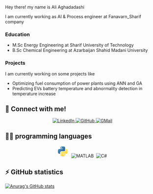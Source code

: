 Hey there!  my name is Ali Aghadadashi 

I am currently working as AI & Process engineer at Fanavarn_Sharif company

### Education 
- M.Sc Energy Engineering at Sharif University of Technology
- B.Sc Chemical Engineering at Azarbaijan Shahid Madani University

### Projects
I am currently working on some projects like 
- Optimizing fuel consumption of power plants using ANN and GA
- Predicting EVs battery temperature and abnormality detection in temperature increase


## :handshake: Connect with me!

<div align=center>
  <a href="https://ir.linkedin.com/in/ali-aghadadashi">
    <img src="https://img.shields.io/badge/LinkedIn-0077B5?style=for-the-badge&logo=linkedin&logoColor=white" title="LinkedIn"/>
  </a>
  <a href="https://github.com/aliagh11">
  <img src="https://img.shields.io/badge/GitHub-100000?style=for-the-badge&logo=github&logoColor=white" title="GitHub"/>
  </a>
  <a href="mailto:aliagadadashi@gmail.com">
    <img src="https://img.shields.io/badge/Gmail-D14836?style=for-the-badge&logo=gmail&logoColor=white" title="GMail"/>
  </a>
</div>


## :man_technologist: programming languages

<div align=center>
  <img src="https://github.com/devicons/devicon/blob/master/icons/python/python-original.svg" title="Python" alt="Python" width="40" height="40"/>&nbsp;
  <img src="https://github.com/devicons/devicon/blob/master/icons/python/matlab-original.svg" title="MATLAB" alt="MATLAB" width="40" height="40"/>&nbsp;
  <img src="https://github.com/devicons/devicon/blob/master/icons/python/csharp-original.svg" title="C#" alt="C#" width="40" height="40"/>&nbsp;
  <i class="devicon-latex-original"></i>
</div>


## ⚡ GitHub statistics

[![Anurag's GitHub stats](https://github-readme-stats.vercel.app/api?username=aliagh11&theme=dracula)](https://github.com/anuraghazra/github-readme-stats)





<!-- Resources -->
<!-- Thanks @RobPasMue -->
